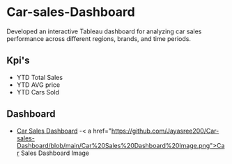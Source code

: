 # Car-sales-Dashboard
Developed an interactive Tableau dashboard for analyzing car sales performance across different regions, brands, and time periods.

## Kpi's
-  YTD Total Sales
-  YTD AVG price
-  YTD Cars Sold
  ## Dashboard
 - <a href="https://github.com/Jayasree200/Car-sales-Dashboard/blob/main/CARSALES%20DASHBOARD.twb">Car Sales Dashboard</a>
-< a href="https://github.com/Jayasree200/Car-sales-Dashboard/blob/main/Car%20Sales%20Dashboard%20Image.png">Car Sales Dashboard Image</a>
